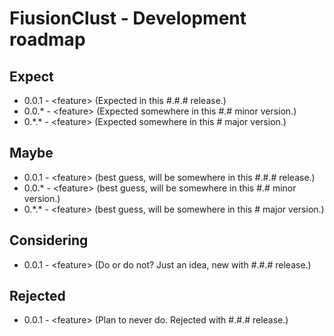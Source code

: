 # FiusionClust - Development roadmap

## Expect
* 0.0.1 - \<feature\> (Expected in this #.#.# release.)
* 0.0.\* - \<feature\> (Expected somewhere in this #.# minor version.)
* 0.\*.\* - \<feature\> (Expected somewhere in this # major version.)

## Maybe
* 0.0.1 - \<feature\> (best guess, will be somewhere in this #.#.# release.)
* 0.0.\* - \<feature\> (best guess, will be somewhere in this #.# minor version.)
* 0.\*.\* - \<feature\> (best guess, will be somewhere in this # major version.)

## Considering
* 0.0.1 - \<feature\> (Do or do not? Just an idea, new with #.#.# release.)

## Rejected
* 0.0.1 - \<feature\> (Plan to never do. Rejected with #.#.# release.)
